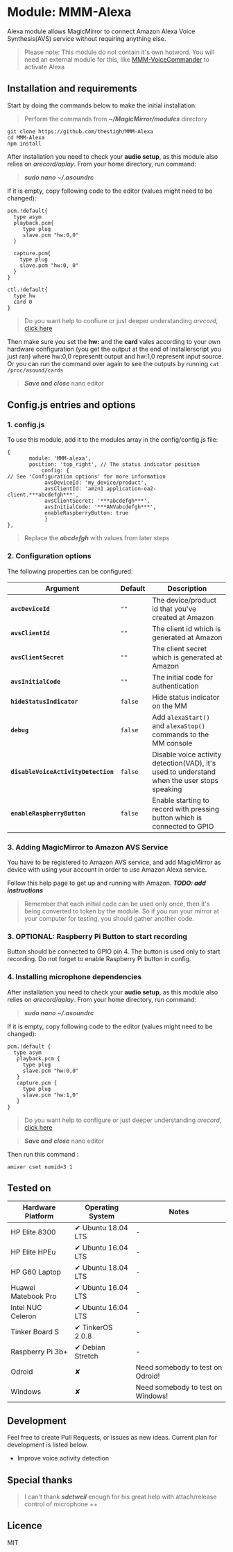 # Module: MMM-Alexa
Alexa module allows MagicMirror to connect Amazon Alexa Voice Synthesis(AVS) service without requiring anything else. 

> Please note: This module do not contain it's own hotword.
> You will need an external module for this, like [MMM-VoiceCommander](https://github.com/thestigh/MMM-VoiceCommander) to activate Alexa

## Installation and requirements

Start by doing the commands below to make the initial installation: 

> Perform the commands from ***~/MagicMirror/modules*** directory

```
git clone https://github.com/thestigh/MMM-Alexa
cd MMM-Alexa
npm install
```

After installation you need to check your **audio setup**, as this module also relies on *arecord/aplay*.
From your home directory, run command:

> ***sudo nano ~/.asoundrc***

If it is empty, copy following code to the editor (values might need to be changed):

```
pcm.!default{
  type asym
  playback.pcm{
     type plug
     slave.pcm "hw:0,0"
  }

  capture.pcm{
    type plug
    slave.pcm "hw:0, 0"
  }
}

ctl.!default{
  type hw
  card 0
}
```

> Do you want help to confiure or just deeper understanding *arecord*, [click here](https://github.com/TheStigh/MMM-VoiceCommander/tree/master/docsarecordHelp.md)

Then make sure you set the **hw:** and the  **card** vales according to your own hardware configuration (you get the output at the end of installerscript you just ran) where hw:0,0 representt output and hw:1,0 represent input source. Or you can run the command over again to see the outputs by running `cat /proc/asound/cards`

> ***Save and close*** nano editor


## Config.js entries and options

### 1. config.js
To use this module, add it to the modules array in the config/config.js file:

```
{
       module: 'MMM-alexa',
       position: 'top_right', // The status indicator position
           config: {                                                    // See 'Configuration options' for more information
		    avsDeviceId: 'my_device/product',
		    avsClientId: 'amzn1.application-oa2-client.***abcdefgh***',
		    avsClientSecret: '***abcdefgh***',
		    avsInitialCode: '***ANVabcdefgh***',
		    enableRaspberryButton: true
		    }
},
```
> Replace the ***abcdefgh*** with values from later steps 

### 2. Configuration options

The following properties can be configured:

| Argument | Default | Description |
|---|---|---|
| **`avcDeviceId`** | `""` | The device/product id  that you've created at Amazon |
| **`avsClientId`** | `""` | The client id which is generated at Amazon |
| **`avsClientSecret`** | `""` | The client secret which is generated at Amazon |
| **`avsInitialCode`** | `""` | The initial code for authentication |
| **`hideStatusIndicator`** | `false` | Hide status indicator on the MM |
| **`debug`** | `false` | Add `alexaStart()` and `alexaStop()` commands to the MM console |
| **`disableVoiceActivityDetection`** | `false` | Disable voice activity detection(VAD), it's used to understand when the user stops speaking |
| **`enableRaspberryButton`** | `false` | Enable starting to record with pressing button which is connected to GPIO |


### 3. Adding MagicMirror to Amazon AVS Service

You have to be registered to Amazon AVS service, and add MagicMirror as device with using your account in order to use Amazon Alexa service.

Follow this help page to get up and running with Amazon. ***TODO: add instructions***

> Remember that each initial code can be used only once, then it's being converted to token by the module. So if you run your mirror at your computer for testing, you should gather another code.


### 3. OPTIONAL: Raspberry Pi Button to start recording

Button should be connected to GPIO pin 4. The button is used only to start recording.
Do not forget to enable Raspberry Pi button in config. 

### 4. Installing microphone dependencies

After installation you need to check your **audio setup**, as this module also relies on *arecord/aplay*.
From your home directory, run command:

> ***sudo nano ~/.asoundrc***

If it is empty, copy following code to the editor (values might need to be changed):

```
pcm.!default {
  type asym
   playback.pcm {
     type plug
     slave.pcm "hw:0,0"
   }
   capture.pcm {
     type plug
     slave.pcm "hw:1,0"
   }
}
```

> Do you want help to configure or just deeper understanding *arecord*, [click here](https://github.com/TheStigh/MMM-VoiceCommander/tree/master/docsarecordHelp.md)

> ***Save and close*** nano editor

Then run this command :

`amixer cset numid=3 1`

## Tested on

| Hardware Platform    |   Operating System   | Notes                                                                                                                                                                                                                                                                                             |
| -------------------- | -------------------- | ------------------------------------------------------------------------------------------------------------------------------------------------------------------------------------------------------------------------------------------------------------------------------------------------- |
| HP Elite 8300        | ✔  Ubuntu 18.04 LTS  | -                                                                                                                                                                                                                                                                                                 |
| HP Elite HPEu        | ✔  Ubuntu 16.04 LTS  | -                                                                                                                                                                                                                                                                                                 |
| HP G60 Laptop        | ✔  Ubuntu 18.04 LTS  | -                                                                                                                                                                                                                                                                                                 |
| Huawei Matebook Pro  | ✔  Ubuntu 16.04 LTS  | -                                                                                                                                                                                                                                                                                                 |
| Intel NUC Celeron    | ✔  Ubuntu 16.04 LTS  | -                                                                                                                                                                                                                                                                                                 |
| Tinker Board S       | ✔  TinkerOS 2.0.8    | -                                                                                                                                                                                                                                                                                                 |
| Raspberry Pi 3b+     | ✔  Debian Stretch    | -                                                                                                                                                                                                                                                                                                 |
| Odroid               | ✘                    | Need somebody to test on Odroid!                                                            |
| Windows              | ✘                    | Need somebody to test on Windows!                                                            |



## Development

Feel free to create Pull Requests, or issues as new ideas. Current plan for development is listed below.
  
  * Improve voice activity detection


## Special thanks

> I can't thank ***sdetweil*** enough for his great help with attach/release control of microphone ++

## Licence

MIT
